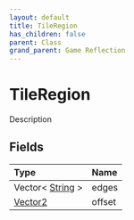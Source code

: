 ```yaml
---
layout: default
title: TileRegion
has_children: false
parent: Class
grand_parent: Game Reflection
---
```

# TileRegion
Description 

## Fields

| Type | Name |
|:----------|:--------------|
| Vector< [String](/riftbreaker-wiki/docs/game-reflection/components/string/) > | edges |
| [Vector2](/riftbreaker-wiki/docs/game-reflection/classes/vector2/) | offset |

